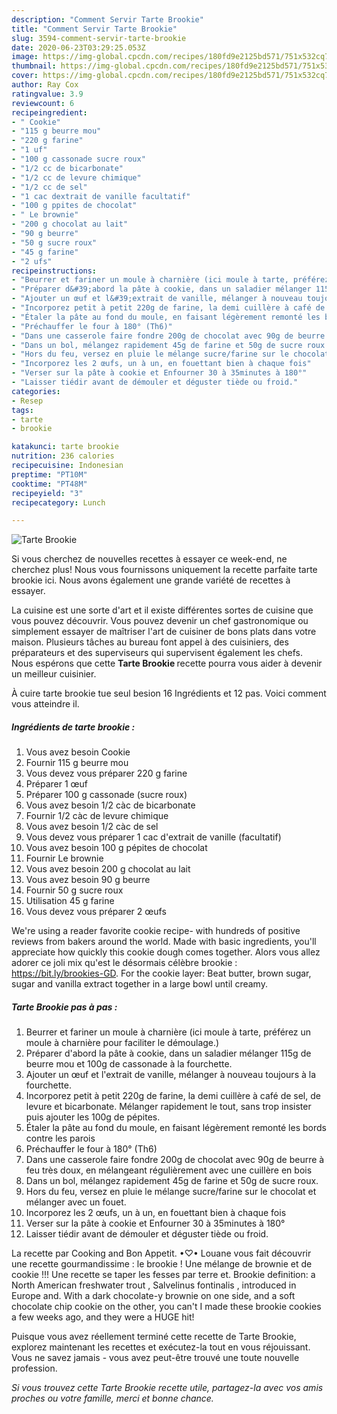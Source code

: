 ```yaml
---
description: "Comment Servir Tarte Brookie"
title: "Comment Servir Tarte Brookie"
slug: 3594-comment-servir-tarte-brookie
date: 2020-06-23T03:29:25.053Z
image: https://img-global.cpcdn.com/recipes/180fd9e2125bd571/751x532cq70/tarte-brookie-photo-principale-de-la-recette.jpg
thumbnail: https://img-global.cpcdn.com/recipes/180fd9e2125bd571/751x532cq70/tarte-brookie-photo-principale-de-la-recette.jpg
cover: https://img-global.cpcdn.com/recipes/180fd9e2125bd571/751x532cq70/tarte-brookie-photo-principale-de-la-recette.jpg
author: Ray Cox
ratingvalue: 3.9
reviewcount: 6
recipeingredient:
- " Cookie"
- "115 g beurre mou"
- "220 g farine"
- "1 uf"
- "100 g cassonade sucre roux"
- "1/2 cc de bicarbonate"
- "1/2 cc de levure chimique"
- "1/2 cc de sel"
- "1 cac dextrait de vanille facultatif"
- "100 g ppites de chocolat"
- " Le brownie"
- "200 g chocolat au lait"
- "90 g beurre"
- "50 g sucre roux"
- "45 g farine"
- "2 ufs"
recipeinstructions:
- "Beurrer et fariner un moule à charnière (ici moule à tarte, préférez un moule à charnière pour faciliter le démoulage.)"
- "Préparer d&#39;abord la pâte à cookie, dans un saladier mélanger 115g de beurre mou et 100g de cassonade à la fourchette."
- "Ajouter un œuf et l&#39;extrait de vanille, mélanger à nouveau toujours à la fourchette."
- "Incorporez petit à petit 220g de farine, la demi cuillère à café de sel, de levure et bicarbonate. Mélanger rapidement le tout, sans trop insister puis ajouter les 100g de pépites."
- "Étaler la pâte au fond du moule, en faisant légèrement remonté les bords contre les parois"
- "Préchauffer le four à 180° (Th6)"
- "Dans une casserole faire fondre 200g de chocolat avec 90g de beurre à feu très doux, en mélangeant régulièrement avec une cuillère en bois"
- "Dans un bol, mélangez rapidement 45g de farine et 50g de sucre roux."
- "Hors du feu, versez en pluie le mélange sucre/farine sur le chocolat et mélanger avec un fouet."
- "Incorporez les 2 œufs, un à un, en fouettant bien à chaque fois"
- "Verser sur la pâte à cookie et Enfourner 30 à 35minutes à 180°"
- "Laisser tiédir avant de démouler et déguster tiède ou froid."
categories:
- Resep
tags:
- tarte
- brookie

katakunci: tarte brookie 
nutrition: 236 calories
recipecuisine: Indonesian
preptime: "PT10M"
cooktime: "PT48M"
recipeyield: "3"
recipecategory: Lunch

---
```



![Tarte Brookie](https://img-global.cpcdn.com/recipes/180fd9e2125bd571/751x532cq70/tarte-brookie-photo-principale-de-la-recette.jpg)

Si vous cherchez de nouvelles recettes à essayer ce week-end, ne cherchez plus! Nous vous fournissons uniquement la recette parfaite tarte brookie ici. Nous avons également une grande variété de recettes à essayer.

La cuisine est une sorte d'art et il existe différentes sortes de cuisine que vous pouvez découvrir. Vous pouvez devenir un chef gastronomique ou simplement essayer de maîtriser l'art de cuisiner de bons plats dans votre maison. Plusieurs tâches au bureau font appel à des cuisiniers, des préparateurs et des superviseurs qui supervisent également les chefs. Nous espérons que cette <strong> Tarte Brookie </strong> recette pourra vous aider à devenir un meilleur cuisinier.

<!--inarticleads1-->

À cuire tarte brookie tue seul besion 16 Ingrédients et 12 pas. Voici comment vous atteindre il.

##### Ingrédients de tarte brookie :

1. Vous avez besoin  Cookie
1. Fournir 115 g beurre mou
1. Vous devez vous préparer 220 g farine
1. Préparer 1 œuf
1. Préparer 100 g cassonade (sucre roux)
1. Vous avez besoin 1/2 càc de bicarbonate
1. Fournir 1/2 càc de levure chimique
1. Vous avez besoin 1/2 càc de sel
1. Vous devez vous préparer 1 cac d&#39;extrait de vanille (facultatif)
1. Vous avez besoin 100 g pépites de chocolat
1. Fournir  Le brownie
1. Vous avez besoin 200 g chocolat au lait
1. Vous avez besoin 90 g beurre
1. Fournir 50 g sucre roux
1. Utilisation 45 g farine
1. Vous devez vous préparer 2 œufs


We&#39;re using a reader favorite cookie recipe- with hundreds of positive reviews from bakers around the world. Made with basic ingredients, you&#39;ll appreciate how quickly this cookie dough comes together. Alors vous allez adorer ce joli mix qu&#39;est le désormais célèbre brookie : https://bit.ly/brookies-GD. For the cookie layer: Beat butter, brown sugar, sugar and vanilla extract together in a large bowl until creamy. 

<!--inarticleads2-->

##### Tarte Brookie pas à pas :

1. Beurrer et fariner un moule à charnière (ici moule à tarte, préférez un moule à charnière pour faciliter le démoulage.)
1. Préparer d&#39;abord la pâte à cookie, dans un saladier mélanger 115g de beurre mou et 100g de cassonade à la fourchette.
1. Ajouter un œuf et l&#39;extrait de vanille, mélanger à nouveau toujours à la fourchette.
1. Incorporez petit à petit 220g de farine, la demi cuillère à café de sel, de levure et bicarbonate. Mélanger rapidement le tout, sans trop insister puis ajouter les 100g de pépites.
1. Étaler la pâte au fond du moule, en faisant légèrement remonté les bords contre les parois
1. Préchauffer le four à 180° (Th6)
1. Dans une casserole faire fondre 200g de chocolat avec 90g de beurre à feu très doux, en mélangeant régulièrement avec une cuillère en bois
1. Dans un bol, mélangez rapidement 45g de farine et 50g de sucre roux.
1. Hors du feu, versez en pluie le mélange sucre/farine sur le chocolat et mélanger avec un fouet.
1. Incorporez les 2 œufs, un à un, en fouettant bien à chaque fois
1. Verser sur la pâte à cookie et Enfourner 30 à 35minutes à 180°
1. Laisser tiédir avant de démouler et déguster tiède ou froid.


La recette par Cooking and Bon Appetit. •♡• Louane vous fait découvrir une recette gourmandissime : le brookie ! Une mélange de brownie et de cookie !!! Une recette se taper les fesses par terre et. Brookie definition: a North American freshwater trout , Salvelinus fontinalis , introduced in Europe and. With a dark chocolate-y brownie on one side, and a soft chocolate chip cookie on the other, you can&#39;t I made these brookie cookies a few weeks ago, and they were a HUGE hit! 

<!--inarticleads1-->

<p>
Puisque vous avez réellement terminé cette recette de Tarte Brookie, explorez maintenant les recettes et exécutez-la tout en vous réjouissant. Vous ne savez jamais - vous avez peut-être trouvé une toute nouvelle profession.
</p>

<p>
<i>Si vous trouvez cette Tarte Brookie recette utile, partagez-la avec vos amis proches ou votre famille, merci et bonne chance.</i>
</p>
